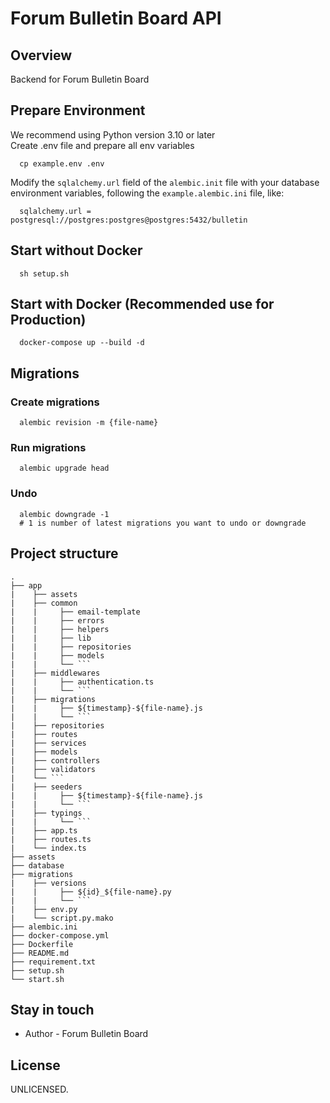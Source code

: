 # Forum Bulletin Board API

## Overview

Backend for Forum Bulletin Board

## Prepare Environment

We recommend using Python version 3.10 or later
</br>
Create .env file and prepare all env variables

```
  cp example.env .env
```

Modify the `sqlalchemy.url` field of the `alembic.init` file with your database environment variables, following the `example.alembic.ini` file, like:

```
  sqlalchemy.url = postgresql://postgres:postgres@postgres:5432/bulletin
```

## Start without Docker

```
  sh setup.sh
```

## Start with Docker (Recommended use for Production)

```
  docker-compose up --build -d
```

## Migrations

### Create migrations

```
  alembic revision -m {file-name}
```

### Run migrations

```
  alembic upgrade head
```

### Undo

```
  alembic downgrade -1
  # 1 is number of latest migrations you want to undo or downgrade
```

## Project structure

````
.
├── app
|    ├── assets
|    ├── common
|    |     ├── email-template
|    |     ├── errors
|    |     ├── helpers
|    |     ├── lib
|    |     ├── repositories
|    |     ├── models
|    |     └── ```
|    ├── middlewares
|    |     ├── authentication.ts
|    |     └── ```
|    ├── migrations
|    |     ├── ${timestamp}-${file-name}.js
|    |     └── ```
|    ├── repositories
|    ├── routes
|    ├── services
|    ├── models
|    ├── controllers
|    ├── validators
|    └── ```
|    ├── seeders
|    |     ├── ${timestamp}-${file-name}.js
|    |     └── ```
|    ├── typings
|    |     └── ```
|    ├── app.ts
|    ├── routes.ts
|    └── index.ts
├── assets
├── database
├── migrations
|    ├── versions
|    |     ├── ${id}_${file-name}.py
|    |     └── ```
|    ├── env.py
|    └── script.py.mako
├── alembic.ini
├── docker-compose.yml
├── Dockerfile
├── README.md
├── requirement.txt
├── setup.sh
└── start.sh
````

## Stay in touch

- Author - Forum Bulletin Board

## License

UNLICENSED.
